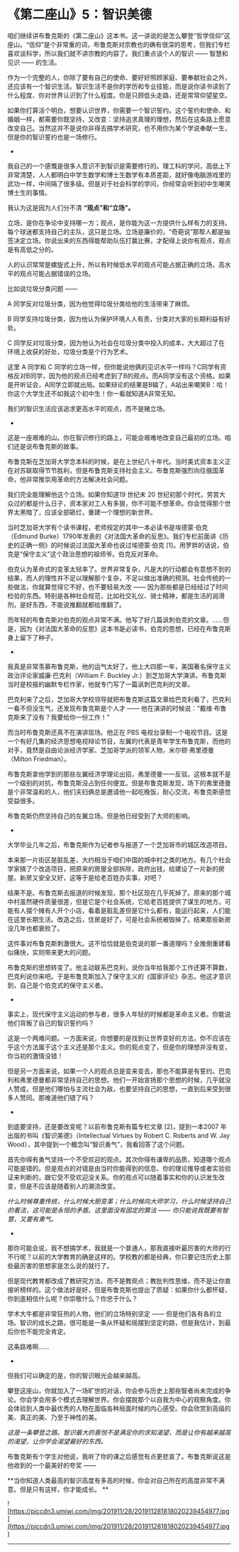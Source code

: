 # 《第二座山》5：智识美德

咱们继续讲布鲁克斯的《第二座山》这本书。这一讲说的是怎么攀登“哲学信仰”这座山。“信仰”是个非常重的词，布鲁克斯对宗教也的确有很深的思考，但我们专栏喜欢谈科学，所以我们就不讲宗教的内容了。我们重点谈个人的智识 —— 智慧和见识 —— 的生活。

作为一个完整的人，你除了要有自己的使命、要好好照顾家庭、要奉献社会之外，还应该有一个智识生活。智识生活不是你的学历和专业技能，而是说你读书读到了什么程度、你对世界认识到了什么程度。你是只顾低头走路，还是常常仰望星空。

如果你打算活个明白，想要认识世界，你需要一个智识誓约。这个誓约和使命、和婚姻一样，都需要你既坚持，又改变：坚持追求真理的理想，然后在这条路上愿意改变自己。当然这并不是说你非得去搞学术研究，也不用你为某个学说奉献一生，但是你的智识誓约也是一场修行。

*

我自己的一个感慨是很多人意识不到智识是需要修行的。理工科的学问，高低上下非常清楚，人人都明白中学生数学和博士生数学有本质差距，就好像电脑游戏里的武功一样，中间隔了很多级。但是对于社会科学的学问，你经常会听到初中生嘲笑博士生的事情。

我认为这是因为人们分不清 **“观点”和“立场”。**

立场，是你在争论中支持哪一方；观点，是你能为这一方提供什么样有力的支持。每个球迷都支持自己的主队，这只是立场。立场是廉价的，“奇葩说”那帮人都是抽签决定立场。你说出来的东西得能帮助队伍打赢比赛，才配得上说你有观点，观点是有高低之分的。

人的认识常常是螺旋式上升，所以有时候低水平的观点可能占据正确的立场，高水平的观点可能占据错误的立场。

比如说垃圾分类问题 ——

A 同学反对垃圾分类，因为他觉得垃圾分类给他的生活带来了麻烦。

B 同学支持垃圾分类，因为他认为保护环境人人有责，分类对大家的长期利益有好处。

C 同学反对垃圾分类，因为他认为社会在垃圾分类中投入的成本，大大超过了在环境上收获的好处，垃圾分类是个行为艺术。

这里 A 同学和 C 同学的立场一样，但你能说他俩的见识水平一样吗？C同学有资格反对B同学，因为他的观点已经考虑到了B的观点。而A同学没有这个资格。如果是开听证会，A同学立即就出局。如果辩论的结果是B输了，A站出来嘲笑B：哈！你这个大学生还不如我这个初中生！你一看就知道A非常无知。

我们的智识生活应该追求更高水平的观点，而不是赌立场。

*

这是一座艰难的山。你在智识修行的路上，可能会艰难地改变自己最初的立场。咱们还是说布鲁克斯的故事。

布鲁克斯在芝加哥大学念本科的时候，是在上世纪八十年代。当时美式资本主义正在对苏联取得节节胜利，但是布鲁克斯支持社会主义。布鲁克斯强烈向往俄国革命，他非常推崇用革命的方法解决社会问题。

我们完全能理解他这个立场。如果你知道19 世纪末 20 世纪初那个时代，劳苦大众过的都是什么日子，资本家对工人有多狠，你不可能不想革命。你会觉得那个世界太黑暗了，应该全部砸烂，重建一个理想的新世界。

当时芝加哥大学有个读书课程，老师规定的其中一本必读书是埃德蒙·伯克（Edmund Burke）1790年发表的《对法国大革命的反思》。我们专栏前面讲《历史的正确一侧》的时候说过法国大革命也说过埃德蒙·伯克 [1]。用罗胖的话说，伯克是“保守主义”这个政治思想的祖师爷。伯克反对革命。

伯克认为革命式的变革太轻率了。世界非常复杂，凡是大的行动都会有意想不到的结果，而人的理性并不足以理解那个复杂，不足以做出准确的预测。社会传统的一些做法，你就算觉得它不好，也不要轻易大改 —— 因为那些都是已经经过了时间检验的东西。特别是各种社会规范，比如社交礼仪、骑士精神，都是生活的润滑剂，是好东西，不能说推翻就都给推翻了。

而年轻的布鲁克斯对伯克的观点非常不满。他写了好几篇讽刺伯克的文章。……但是，因为《对法国大革命的反思》这本书是必读书，伯克的思想，已经在布鲁克斯身上留下了种子。

*

我真是非常羡慕布鲁克斯，他的运气太好了。他上大四那一年，美国著名保守主义政治评论家威廉·巴克利（William F. Buckley Jr.）到芝加哥大学演讲。布鲁克斯当时是校报的幽默专栏作家，他就专门写了一篇讽刺巴克利的文章。

巴克利来了之后，芝加哥大学校领导就把布鲁克斯这篇文章给巴克利看了，巴克利一看不但没生气，还发现布鲁克斯是个人才 —— 他在演讲的时候说：“戴维·布鲁克斯来了没有？我要给你一份工作！”

而当时布鲁克斯还真不在演讲现场。他正在 PBS 电视台录制一个电视节目。这是一个有好几集的经济思想电视辩论节目，左翼的代表是青年学生布鲁克斯，而他的对手，竟然是自由论派经济学家、芝加哥学派的领军人物，米尔顿·弗里德曼（Milton Friedman）。

布鲁克斯拿他学到的那些左翼经济学理论出招，弗里德曼一一反驳。这根本就不是一个级别的对抗，布鲁克斯没占到任何便宜。但是布鲁克斯发现，场下的弗里德曼是个非常温和的人，他们夫妇俩总是邀请他一起吃晚饭，耐心交流，布鲁克斯感觉受益很多。

布鲁克斯仍然坚持自己的左翼立场。但是他已经受到了大师的影响。

*

大学毕业几年之后，布鲁克斯作为记者参与报道了一个芝加哥市的城区改造项目。

本来那一片街区是脏乱差，大约相当于咱们中国的城中村之类的地方。有几个社会学家搞了个改造项目，把原来的房屋全部拆除，政府出钱，给建设了一片新的房屋。新房又安全又好，这等于是给老百姓办实事，对吧？

结果不是。布鲁克斯去报道的时候发现，那个社区现在几乎死掉了。原来的那个城中村虽然硬件质量很差，但是它是个社会系统，它给老百姓提供了谋生的地方。可能有人摆个摊有人开个小店，看着是脏乱差但是它什么都有，能运行起来，人们能在这里长期生活。改造之后，住房是好了，可是社会系统被毁掉了。结果那些新房没几年也都衰败了。

这件事对布鲁克斯刺激很大。这不恰恰就是伯克说的那一番道理吗？全推倒重建看似痛快，实则带来更大的问题。

布鲁克斯的思想转变了。他主动联系巴克利，说你当年给我那个工作还算不算数，巴克利说你来吧。于是布鲁克斯加入了保守主义的《国家评论》杂志。他这才意识到，自己是个伯克式的保守主义者。

*

事实上，现代保守主义运动的参与者，很多人年轻的时候都是革命主义者。你能说他们背叛了自己的智识誓约吗？

这是一个两难问题。一方面来说，你想要的是找到让世界变好的方法，你不应该在乎这个方法属于这个主义还是那个主义。你的观点变了，但是你的理想并没有变，你当初的激情没错！

但是另一方面来说，如果一个人的观点总是变来变去，那也不能算是有誓约。巴克利和弗里德曼都非常坚持自己的思想。他们一开始宣扬那个思想的时候，几乎就没人赞成，但是他们哪怕与主流社会为敌，也要坚持自己的思想，一直到后来受到很多人赞同。那难道他们错了吗？

*

到底要坚持，还是要改变呢？以前布鲁克斯有篇专栏文章 [2]，提到一本2007 年出版的书叫《智识美德》（Intellectual Virtues by Robert C. Roberts and W. Jay Wood），其中提到一个概念叫“智识勇气”，我看回答了这个问题。

首先你得有勇气坚持一个不受欢迎的观点。其次你得有谦卑的品质，知道哪个观点可能是错的。但是观点的对错是由当时你能得到的信息、你的理论推导或者实验验证来判断的，跟它受不受欢迎没关系。你的观点可以随着事实和你的认识发生改变，但是不应该是随着别人的潮流改变。

 *什么时候尊重传统，什么时候大胆变革；什么时候向大师学习，什么时候坚持自己的看法，这可能是永恒的矛盾。这里面没有固定的算法 —— 你只能说我既要有智慧，又要有勇气。*

*

那你可能会说，我不想搞学术，我就是一个普通人，那我直接听最厉害的大师的行不行呢？以前的大学教育的确是这样的。学校教的都是经典，你只要记住历史上那些最厉害的思想家是怎么说的就行了。

但是现代教育都改成了教研究方法、而不是教观点；教批判性思维，而不是让你直接听榜样的。这个做法好是好，但是布鲁克斯也提出了质疑：如果你什么都怀疑，你到底相信什么呢？你崇敬什么？你忠于什么？

学术大牛都是非常狂热的人物，他们的立场特别坚定 —— 但是他们各有各的立场。智识的成长之路，很可能是一条从怀疑和摇摆到坚定的路，但是我估计，到最后你也不能完全肯定。

这条路难啊……

*

但我们可以确定的是，你的智识眼光会越来越高。

攀登这座山，你就加入了一场旷世的对话，你会参与历史上那些智者尚未完成的争论。你会学会用多个模式去理解世界。你会摆脱那个以自我为中心的观察角度。你会体验到人类中最优秀的人物在面临各种局面时候的内心感受。你会欣赏到高级的美、真正的美、乃至于神性的美。

 *这是一条攀登之路。智识最大的喜悦不是满足你的求知渴望，而是让你有越来越高的渴望，让你学会渴望最好的东西。*

布鲁克斯有个学生对他说，我听了你的课之后感觉有点更悲哀了。布鲁克斯说这是他收到的一个最美好的夸奖 ——

 **当你知道人类最高的智识高度有多高的时候，你会对自己所在的高度非常不满意。但是只有这样，你才能成长。 **

![https://piccdn3.umiwi.com/img/201911/28/201911281818020239454977.jpg](https://piccdn3.umiwi.com/img/201911/28/201911281818020239454977.jpg)

---
